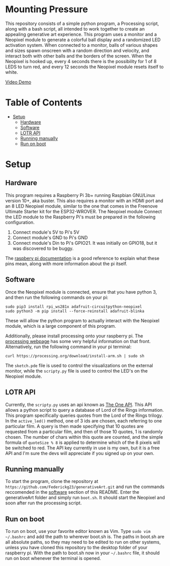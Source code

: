 # Mounting Pressure

This repository consists of a simple python program, a Processing script, along with a bash script, all intended to work together to create an appealing generative art experience. This program uses a monitor and a Neopixel module to generate a colorful ball display and a randomized LED activation system. When connected to a monitor, balls of various shapes and sizes spawn onscreen with a random direction and velocity, and interact both with other balls and the borders of the screen. When the Neopixel is hooked up, every 4 seconds there is the possibility for 1 of 8 LEDS to turn red, and every 12 seconds the Neopixel module resets itself to white. 
    
[Video Demo](https://youtu.be/KNExLvp8t4w)

# Table of Contents <!-- omit in toc -->
- [Setup](#setup)
  - [Hardware](#hardware)
  - [Software ](#software)
  - [LOTR API](#lotr-api)
  - [Running manually](#running-manually)
  - [Run on boot](#run-on-boot)

# Setup
## Hardware

This program requires a Raspberry Pi 3b+ running Raspbian GNU/Linux version 10+, aka buster. This also requires a monitor with an HDMI port and an 8 LED Neopixel module, similar to the one that comes in the Freenove Ultimate Starter kit for the ESP32-WROVER.
The Neopixel module Connect the LED module to the Raspberry Pi's must be prepared in the following configuration. 
1. Connect module's 5V to Pi's 5V
2. Connect module's GND to Pi's GND
3. Connect module's Din to Pi's GPIO21. It was initially on GPIO18, but it was discovered to be buggy. 

The  [raspbery pi documentation](https://www.raspberrypi.org/documentation/usage/gpio/) is a good reference to explain what these pins mean, along with more information about the pi itself.

## Software 
Once the Neopixel module is connected, ensure that you have python 3, and then run the following commands on your pi:

```
sudo pip3 install rpi_ws281x adafruit-circuitpython-neopixel
sudo python3 -m pip install --force-reinstall adafruit-blinka
```

These will allow the python program to actually interact with the Neopixel module, which is a large component of this program. 

Additionally, please install processing onto your raspberry pi. The [processing webpage](https://pi.processing.org/get-started/) has some very helpful information on that front. Alternatively, run the following command in your pi terminal:
```
curl https://processing.org/download/install-arm.sh | sudo sh
```

The `sketch.pde` file is used to control the visualizations on the external monitor, while the `scripty.py` file is used to control the LED's on the Neopixel module. 


## LOTR API

Currently, the `scripty.py` uses an api known as [The One API](https://the-one-api.dev/). This API allows a python script to query a database of Lord of the Rings information. This program specifically queries quotes from the Lord of the Rings trilogy. In the `active_led()` method, one of 3 ids are chosen, each referring to one particular film. A query is then made specifying that 10 quotes are requested from a particular film, and then of those 10 quotes, 1 is randomly chosen. The number of chars within this quote are counted, and the simple formula of `quoteSize % 8` is applied to determine which of the 8 pixels will be switched to red. The API key currently in use is my own, but it is a free API and I'm sure the devs will appreciate if you signed up on your own. 


## Running manually
To start the program, clone the repository at `https://github.com/Federickg23/generativeArt.git` and run the commands reccomended in the [software](#software) section of this README. Enter the generativeArt folder and simply run `boot.sh`. It should start the Neopixel and soon after run the processing script.  

## Run on boot

To run on boot, use your favorite editor known as Vim. Type `sudo vim ~/.bashrc` and add the path to wherever boot.sh is. The paths in boot.sh are all absolute paths, so they may need to be edited to run on other systems, unless you have cloned this repository to the desktop folder of your raspberry pi. 
With the path to boot.sh now in your `~/.bashrc` file, it should run on boot whenever the terminal is opened. 